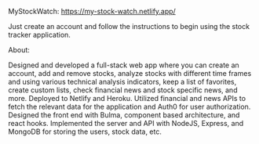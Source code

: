MyStockWatch: https://my-stock-watch.netlify.app/

  Just create an account and follow the instructions to begin using the stock tracker application.

About:

  Designed and developed a full-stack web app where you can create an account, add and remove stocks, 
  analyze stocks with different time frames and using various technical analysis indicators, 
  keep a list of favorites, create custom lists, check financial news and stock specific news, and more. 
  Deployed to Netlify and Heroku. Utilized financial and news APIs to fetch the relevant data for the 
  application and Auth0 for user authorization. Designed the front end with Bulma, component based architecture, 
  and react hooks. Implemented the server and API with NodeJS, Express, and MongoDB for storing the users, stock data, etc.
